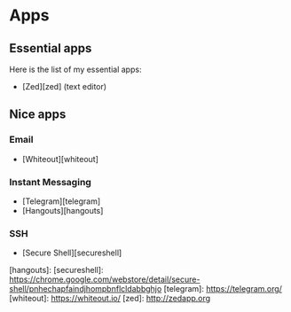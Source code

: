 Apps
====

Essential apps
--------------

Here is the list of my essential apps:

 - [Zed][zed] (text editor)


Nice apps
---------

### Email
 - [Whiteout][whiteout]

### Instant Messaging
 - [Telegram][telegram]
 - [Hangouts][hangouts]

### SSH
 - [Secure Shell][secureshell]

[hangouts]: 
[secureshell]: https://chrome.google.com/webstore/detail/secure-shell/pnhechapfaindjhompbnflcldabbghjo
[telegram]: https://telegram.org/
[whiteout]: https://whiteout.io/
[zed]: http://zedapp.org






